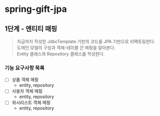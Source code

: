 # spring-gift-jpa

## 1단계 - 엔티티 매핑
> 지금까지 작성한 JdbcTemplate 기반의 코드를 JPA 기반으로 리팩토링한다.   
> 도메인 모델의 구성과 객체-테이블 간 매핑을 알아본다.   
> Entity 클래스와 Repository 클래스를 작성한다.

### 기능 요구사항 목록
- [ ] 상품 객체 매핑
  - entity, repository
- [ ] 사용자 객체 매핑
  - entity, repository
- [ ] 위시리스트 객체 매핑
  - entity, repository